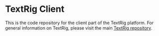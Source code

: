 # TextRig Client

This is the code repository for the client part of the TextRig platform. For general information on TextRig, please visit the main [TextRig repository](https://github.com/VedaWebProject/TextRig).